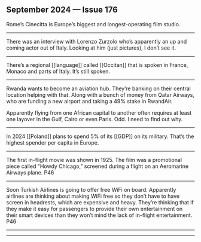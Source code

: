 ## September 2024 — Issue 176

Rome’s Cinecitta is Europe’s biggest and longest-operating film studio.

---

There was an interview with Lorenzo Zurzolo who’s apparently an up and coming actor out of Italy. Looking at him (just pictures), I don’t see it.

---

There’s a regional [[language]] called [[Occitan]] that is spoken in France, Monaco and parts of Italy. It’s still spoken.

---

Rwanda wants to become an aviation hub. They’re banking on their central location helping with that. Along with a bunch of money from Qatar Airways, who are funding a new airport and taking a 49% stake in RwandAir.

Apparently flying from one African capital to another often requires at least one layover in the Gulf, Cairo or even Paris. Odd. I need to find out why.

---

In 2024 [[Poland]] plans to spend 5% of its [[GDP]] on its military. That’s the highest spender per capita in Europe.

---

The first in-flight movie was shown in 1925. The film was a promotional piece called "Howdy Chicago," screened during a flight on an Aeromarine Airways plane. P46

---

Soon Turkish Airlines is going to offer free WiFi on board. Apparently airlines are thinking about making WiFi free so they don’t have to have screen in headrests, which are expensive and heavy. They’re thinking that if they make it easy for passengers to provide their own entertainment on their smart devices than they won’t mind the lack of in-flight entertainment. P46

---




---


